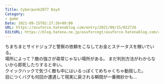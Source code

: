 ```yaml
---
Title: Cyberpunk2077 Day4
Category:
- game
Date: 2021-09-15T02:27:26+09:00
URL: https://asuforce.hatenablog.com/entry/2021/09/15/022726
EditURL: https://blog.hatena.ne.jp/asuforcegt/asuforce.hatenablog.com/atom/entry/13574176438011793313
---
```


ちまちまとサイドジョブと警察の依頼をこなしてお金とステータスを稼いでいる。  
場所によって？敵の強さが尋常じゃない場所がある。
まだ判別方法がわからないから即死したりすると辛い。  
クイックハックで気づく敵も中にはいるっぽくてめちゃくちゃ動揺した。   
目につくバグも何回か遭遇して現実に戻される瞬間が一番微妙かも...
